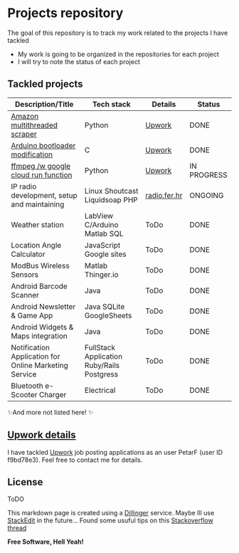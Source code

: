 # Projects repository
The goal of this repository is to track my work related to the projects I have tackled
- My work is going to be organized in the repositories for each project
- I will try to note the status of each project 

## Tackled projects

| Description/Title |Tech stack | Details| Status | 
| ------ | ------ | ------ |  ------ | 
| [Amazon multithreaded scraper](https://github.com/PeFra1/scrape-amazon-beautifulsoup-scrapeops) | Python | [Upwork](https://www.upwork.com/jobs/~021870212147258088337) | DONE | 
| [Arduino bootloader modification]() | C | [Upwork](https://www.upwork.com/nx/proposals/1872998257342664705) | DONE | 
| [ffmpeg /w google cloud run function]() | Python | [Upwork](https://www.upwork.com/jobs/Use-Audacity-source-and-ffmpeg-clean-audio-data_~021872544683774191181/?referrer_url_path=find_work_home) | IN PROGRESS | 
| IP radio development, setup and maintaining | Linux Shoutcast Liquidsoap PHP | [radio.fer.hr](http://radio.fer.hr) | ONGOING |
| Weather station | LabView C/Arduino Matlab SQL | ToDo |  DONE | 
| Location Angle Calculator | JavaScript Google sites | ToDo |  DONE | 
| ModBus Wireless Sensors | Matlab Thinger.io | ToDo |  DONE | 
| Android Barcode Scanner | Java | ToDo |  DONE | 
| Android Newsletter & Game App | Java SQLite GoogleSheets | ToDo |  DONE | 
| Android Widgets & Maps integration | Java | ToDo |  DONE | 
| Notification Application for Online Marketing Service  | FullStack Application Ruby/Rails Postgress | ToDo |  DONE | 
| Bluetooth e-Scooter Charger  | Electrical | ToDo |  DONE |

✨And more not listed here! ✨

## [Upwork details](https://www.upwork.com/freelancers/~0122f809db1c461703)
I have tackled [Upwork] job posting 
applications as an user PetarF (user ID f9bd78e3).
Feel free to contact me for details.

## License
ToDO

This markdown page is created using a [Dillinger] service. Maybe Ill use [StackEdit](https://stackedit.io/app#) in the future...
Found some usuful tips on this [Stackoverflow thread](https://stackoverflow.com/questions/9331281/how-can-i-test-what-my-readme-md-file-will-look-like-before-committing-to-github)

**Free Software, Hell Yeah!**

[//]: # (These are reference links used in the body of this note and get stripped out when the markdown processor does its job. There is no need to format nicely because it shouldn't be seen. Thanks SO - http://stackoverflow.com/questions/4823468/store-comments-in-markdown-syntax)

   [Upwork]: <https://www.upwork.com/>
   [Dillinger]: <https://dillinger.io/>
